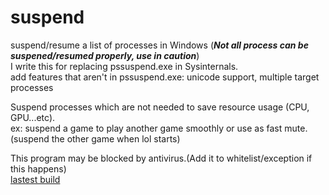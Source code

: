# suspend
suspend/resume a list of processes in Windows (***Not all process can be suspened/resumed properly, use in caution***)  
I write this for replacing pssuspend.exe in Sysinternals.  
add features that aren't in pssuspend.exe: unicode support, multiple target processes  
  
Suspend processes which are not needed to save resource usage (CPU, GPU...etc).  
ex: suspend a game to play another game smoothly or use as fast mute. (suspend the other game when lol starts)  

This program may be blocked by antivirus.(Add it to whitelist/exception if this happens)  
[lastest build](https://github.com/craftwar/suspend/releases/tag/git)
